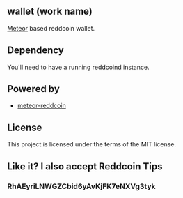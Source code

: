 wallet (work name)
----------------

[Meteor](http://meteor.com) based reddcoin wallet.

## Dependency

You'll need to have a running reddcoind instance.

## Powered by

* [meteor-reddcoin](http://www.github.com/kasoki/meteor-reddcoin)

## License

This project is licensed under the terms of the MIT license.

## Like it? I also accept Reddcoin Tips

### RhAEyriLNWGZCbid6yAvKjFK7eNXVg3tyk
